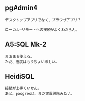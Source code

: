 ## pgAdmin4
```
デスクトップアプリでなく、ブラウザアプリ？

ローカル→リモートへの接続がよくわからん。
```


## A5:SQL Mk-2
```
まぁまぁ使える。
ただ、速度はもうちょい欲しい。
```


## HeidiSQL
```
接続が上手くいかん。
あと、posgresは、まだ実験段階みたい。
```